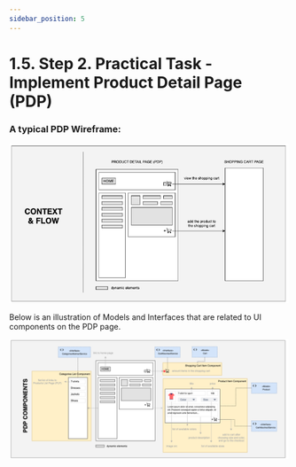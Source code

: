 ```yaml
---
sidebar_position: 5
---
```


# 1.5. Step 2. Practical Task - Implement Product Detail Page (PDP)

### A typical PDP Wireframe:

![img.png](assets/pdp-wireframe.png)

Below is an illustration of Models and Interfaces that are related to UI components on the PDP page.

![img.png](assets/pdp-components.png)